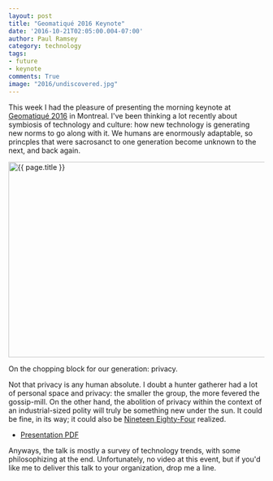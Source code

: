 ```yaml
---
layout: post
title: "Geomatiqué 2016 Keynote"
date: '2016-10-21T02:05:00.004-07:00'
author: Paul Ramsey
category: technology
tags:
- future
- keynote
comments: True
image: "2016/undiscovered.jpg"
---
```


This week I had the pleasure of presenting the morning keynote at [Geomatiqué 2016](http://www.geomatique2016.com/) in Montreal. I've been thinking a lot recently about symbiosis of technology and culture: how new technology is generating new norms to go along with it. We humans are enormously adaptable, so princples that were sacrosanct to one generation become unknown to the next, and back again. 

<img src="{{ site.images }}{{ page.image }}" alt='{{ page.title }}' width="640" height="385" />

On the chopping block for our generation: privacy. 

Not that privacy is any human absolute. I doubt a hunter gatherer had a lot of personal space and privacy: the smaller the group, the more fevered the gossip-mill. On the other hand, the abolition of privacy within the context of an industrial-sized polity will truly be something new under the sun. It could be fine, in its way; it could also be [Nineteen Eighty-Four](https://en.wikipedia.org/wiki/Nineteen_Eighty-Four) realized.

* [Presentation PDF](http://s3.cleverelephant.ca/2016-quebec-geo.pdf)

Anyways, the talk is mostly a survey of technology trends, with some philosophizing at the end. Unfortunately, no video at this event, but if you'd like me to deliver this talk to your organization, drop me a line.


